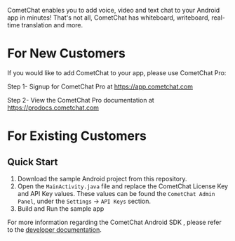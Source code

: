 CometChat enables you to add voice, video and text chat to your Android app in minutes! That's not all, CometChat has whiteboard, writeboard, real-time translation and more.

# For New Customers
If you would like to add CometChat to your app, please use CometChat Pro:

Step 1- Signup for CometChat Pro at https://app.cometchat.com

Step 2- View the CometChat Pro documentation at https://prodocs.cometchat.com

# For Existing Customers

## Quick Start

1. Download the sample Android project from this repository.
2. Open the `MainActivity.java` file and replace the CometChat License Key and API Key values. These values can be found the `CometChat Admin Panel`, under the `Settings` -> `API Keys` section.
3. Build and Run the sample app


For more information regarding the CometChat Android SDK , please refer to the [developer documentation](https://developer.cometchat.com/docs/android-quick-start).
